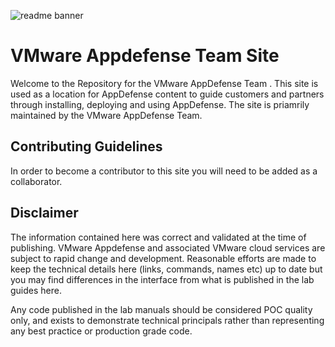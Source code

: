 ![readme banner](https://vmc-field-team.github.io/assets/images/splash_01.jpg)

# VMware Appdefense Team Site
Welcome to the Repository for the VMware AppDefense Team . This site is used as a location for AppDefense content to guide customers and partners through installing, deploying and using AppDefense. The site is priamrily maintained by the VMware AppDefense Team.

## Contributing Guidelines
In order to become a contributor to this site you will need to be added as a collaborator.

## Disclaimer
The information contained here was correct and validated at the time of publishing. VMware Appdefense and associated VMware cloud services are subject to rapid change and development. Reasonable efforts are made to keep the technical details here (links, commands, names etc) up to date but you may find differences in the interface from what is published in the lab guides here.

Any code published in the lab manuals should be considered POC quality only, and exists to demonstrate technical principals rather than representing any best practice or production grade code.
